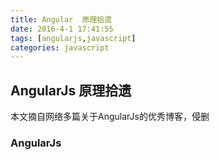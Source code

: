 ```yaml
---
title: Angular  原理拾遗
date: 2016-4-1 17:41:55
tags: [angularjs,javascript]
categories: javascript
---
```


## AngularJs  原理拾遗
本文摘自网络多篇关于AngularJs的优秀博客，侵删


### AngularJs
